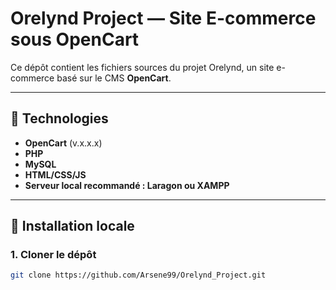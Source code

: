 # Orelynd Project — Site E-commerce sous OpenCart

Ce dépôt contient les fichiers sources du projet Orelynd, un site e-commerce basé sur le CMS **OpenCart**.

---

## 🧰 Technologies

- **OpenCart** (v.x.x.x)
- **PHP**
- **MySQL**
- **HTML/CSS/JS**
- **Serveur local recommandé : Laragon ou XAMPP**

---

## 🚀 Installation locale

### 1. Cloner le dépôt

```bash
git clone https://github.com/Arsene99/Orelynd_Project.git
